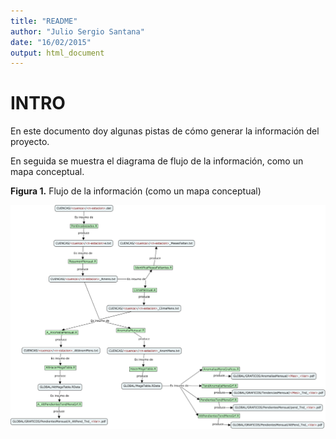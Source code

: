 ```yaml
---
title: "README"
author: "Julio Sergio Santana"
date: "16/02/2015"
output: html_document
---
```

# INTRO
En este documento doy algunas pistas de cómo generar la información del  
proyecto.

En seguida se muestra el diagrama de flujo de la información, como un  
mapa conceptual.

**Figura 1.** Flujo de la información (como un mapa conceptual)

![Flujo de la info](MapaConceptual.jpg)
